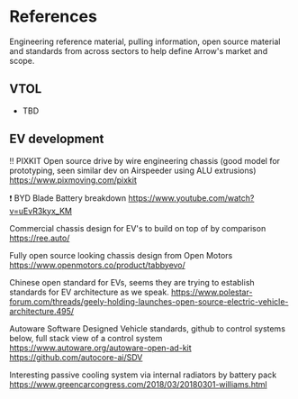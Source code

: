 # References

Engineering reference material, pulling information, open source material and standards from across sectors to help define Arrow's market and scope.

## VTOL

- TBD

## EV development 

‼️ PIXKIT Open source drive by wire engineering chassis (good model for prototyping, seen similar dev on Airspeeder using ALU extrusions)
https://www.pixmoving.com/pixkit

❗ BYD Blade Battery breakdown 
https://www.youtube.com/watch?v=uEvR3kyx_KM

Commercial chassis design for EV's to build on top of by comparison 
https://ree.auto/

Fully open source looking chassis design from Open Motors
https://www.openmotors.co/product/tabbyevo/

Chinese open standard for EVs, seems they are trying to establish standards for EV architecture as we speak. 
https://www.polestar-forum.com/threads/geely-holding-launches-open-source-electric-vehicle-architecture.495/

Autoware Software Designed Vehicle standards, github to control systems below, full stack view of a control system
https://www.autoware.org/autoware-open-ad-kit
https://github.com/autocore-ai/SDV

Interesting passive cooling system via internal radiators by battery pack
https://www.greencarcongress.com/2018/03/20180301-williams.html
